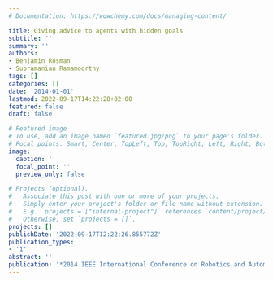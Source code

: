 ```yaml
---
# Documentation: https://wowchemy.com/docs/managing-content/

title: Giving advice to agents with hidden goals
subtitle: ''
summary: ''
authors:
- Benjamin Rosman
- Subramanian Ramamoorthy
tags: []
categories: []
date: '2014-01-01'
lastmod: 2022-09-17T14:22:28+02:00
featured: false
draft: false

# Featured image
# To use, add an image named `featured.jpg/png` to your page's folder.
# Focal points: Smart, Center, TopLeft, Top, TopRight, Left, Right, BottomLeft, Bottom, BottomRight.
image:
  caption: ''
  focal_point: ''
  preview_only: false

# Projects (optional).
#   Associate this post with one or more of your projects.
#   Simply enter your project's folder or file name without extension.
#   E.g. `projects = ["internal-project"]` references `content/project/deep-learning/index.md`.
#   Otherwise, set `projects = []`.
projects: []
publishDate: '2022-09-17T12:22:26.855772Z'
publication_types:
- '1'
abstract: ''
publication: '*2014 IEEE International Conference on Robotics and Automation (ICRA)*'
---
```

